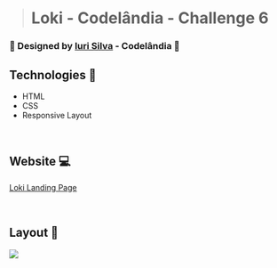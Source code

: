 ># Loki - Codelândia - Challenge 6


### 🎨 Designed by [Iuri Silva](https://www.linkedin.com/in/iuricode/) - Codelândia 🎨


## Technologies 🧰
+ HTML
+ CSS
+ Responsive Layout

<br>

## Website 💻
[Loki Landing Page](https://loki-desafio6-codelandia.netlify.app/)

<br>

## Layout 🎨

<img src="https://i.postimg.cc/9Q8XWrK8/Desafio6-Codelandia.gif" />
